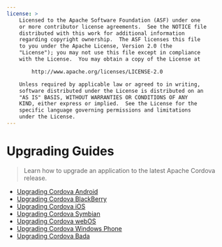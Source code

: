 ```yaml
---
license: >
    Licensed to the Apache Software Foundation (ASF) under one
    or more contributor license agreements.  See the NOTICE file
    distributed with this work for additional information
    regarding copyright ownership.  The ASF licenses this file
    to you under the Apache License, Version 2.0 (the
    "License"); you may not use this file except in compliance
    with the License.  You may obtain a copy of the License at

        http://www.apache.org/licenses/LICENSE-2.0

    Unless required by applicable law or agreed to in writing,
    software distributed under the License is distributed on an
    "AS IS" BASIS, WITHOUT WARRANTIES OR CONDITIONS OF ANY
    KIND, either express or implied.  See the License for the
    specific language governing permissions and limitations
    under the License.
---
```


Upgrading Guides
================

> Learn how to upgrade an application to the latest Apache Cordova release.

- <a href="android/index.html">Upgrading Cordova Android</a>
- <a href="blackberry/index.html">Upgrading Cordova BlackBerry</a>
- <a href="ios/index.html">Upgrading Cordova iOS</a>
- <a href="symbian/index.html">Upgrading Cordova Symbian</a>
- <a href="webos/index.html">Upgrading Cordova webOS</a>
- <a href="windows-phone/index.html">Upgrading Cordova Windows Phone</a>
- <a href="bada/index.html">Upgrading Cordova Bada</a>
